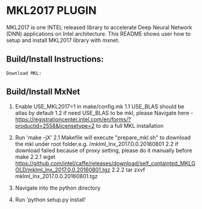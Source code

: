 # MKL2017 PLUGIN

MKL2017 is one INTEL released library to accelerate Deep Neural Network (DNN) applications on Intel architecture.
This README shows user how to setup and install MKL2017 library with mxnet.


## Build/Install Instructions:
```
Download MKL:

```

## Build/Install MxNet
  1. Enable USE_MKL2017=1 in make/config.mk
    1.1 USE_BLAS should be atlas by default
    1.2 if need USE_BLAS to be mkl, please  Navigate here - https://registrationcenter.intel.com/en/forms/?productid=2558&licensetype=2 to do a full MKL installation
  2. Run 'make -jX'
    2.1 Makefile will execute "prepare_mkl.sh" to download the mkl under root folder.e.g. <MXNET ROOTDIR> /mklml_lnx_2017.0.0.20160801
    2.2 if download failed because of proxy setting, please do it manually before make
    2.2.1 wget https://github.com/intel/caffe/releases/download/self_containted_MKLGOLD/mklml_lnx_2017.0.0.20160801.tgz
    2.2.2 tar zxvf mklml_lnx_2017.0.0.20160801.tgz

  3. Navigate into the python directory
  4. Run 'python setup.py install'
```
